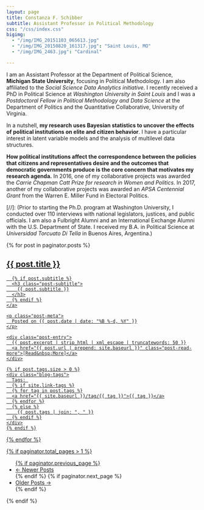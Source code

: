 ```yaml
---
layout: page
title: Constanza F. Schibber
subtitle: Assistant Professor in Political Methodology
css: "/css/index.css"
bigimg:
  - "/img/IMG_20151103_065613.jpg"
  - "/img/IMG_20150820_161317.jpg": "Saint Louis, MO"
  - "/img/IMG_2463.jpg": "Cardinal"

---
```


I am an Assistant Professor at the Department of Political Science, **Michigan State University**, focusing in Political Methodology. I am also affiliated to the *Social Science Data Analytics initiative*. I recently received a PhD in Political Science at *Washington University in Saint Louis* and I was a *Postdoctoral Fellow in Political Methodology and Data Science* at the Department of Politics and the Quantitative Collaborative, University of Virginia.

In a nutshell, **my research uses Bayesian statistics to uncover the effects of political institutions on elite and citizen behavior**. I have a particular interest in latent variable models and the analysis of multilevel data structures.

**How political institutions affect the correspondence between the policies that citizens and representatives desire and the outcomes that democratic governments produce is the core concern that motivates my research agenda.**  In 2016, one of my collaborative projects was awarded the *Carrie Chapman Catt Prize for research in Women and Politics*. In 2017, another of my collaborative projects was awarded an *APSA Centennial Grant* from the Warren E. Miller Fund in Electoral Politics.

[//]: (Prior to starting the Ph.D. program at Washington University, I conducted over 110 interviews with national legislators, justices, and public officials. I am also a Fulbright Alumni and an International Exchange Alumni with the U.S. Department of State. I received my B.A. in Political Science at *Universidad Torcuato Di Tella* in Buenos Aires, Argentina.)  


<div class="posts-list">
  {% for post in paginator.posts %}
  <article class="post-preview">
    <a href="{{ post.url | prepend: site.baseurl }}">
	  <h2 class="post-title">{{ post.title }}</h2>

	  {% if post.subtitle %}
	  <h3 class="post-subtitle">
	    {{ post.subtitle }}
	  </h3>
	  {% endif %}
    </a>

    <p class="post-meta">
      Posted on {{ post.date | date: "%B %-d, %Y" }}
    </p>

    <div class="post-entry">
      {{ post.excerpt | strip_html | xml_escape | truncatewords: 50 }}
	  <a href="{{ post.url | prepend: site.baseurl }}" class="post-read-more">[Read&nbsp;More]</a>
    </div>

    {% if post.tags.size > 0 %}
    <div class="blog-tags">
      Tags: 
      {% if site.link-tags %}
      {% for tag in post.tags %}
      <a href="{{ site.baseurl }}/tag/{{ tag }}">{{ tag }}</a>
      {% endfor %}
      {% else %}
        {{ post.tags | join: ", " }}
      {% endif %}
    </div>
    {% endif %}

   </article>
  {% endfor %}
</div>

{% if paginator.total_pages > 1 %}
<ul class="pager main-pager">
  {% if paginator.previous_page %}
  <li class="previous">
    <a href="{{ paginator.previous_page_path | prepend: site.baseurl | replace: '//', '/' }}">&larr; Newer Posts</a>
  </li>
  {% endif %}
  {% if paginator.next_page %}
  <li class="next">
    <a href="{{ paginator.next_page_path | prepend: site.baseurl | replace: '//', '/' }}">Older Posts &rarr;</a>
  </li>
  {% endif %}
</ul>
{% endif %}
